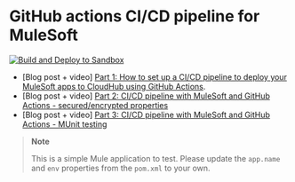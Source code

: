 # GitHub actions CI/CD pipeline for MuleSoft

[![Build and Deploy to Sandbox](https://github.com/alexandramartinez/github-actions/actions/workflows/build.yml/badge.svg)](https://github.com/alexandramartinez/github-actions/actions/workflows/build.yml)

- [Blog post + video] [Part 1: How to set up a CI/CD pipeline to deploy your MuleSoft apps to CloudHub using GitHub Actions](https://www.prostdev.com/post/how-to-set-up-a-ci-cd-pipeline-to-deploy-your-mulesoft-apps-to-cloudhub-using-github-actions).
- [Blog post + video] [Part 2: CI/CD pipeline with MuleSoft and GitHub Actions - secured/encrypted properties](https://www.prostdev.com/post/part-2-ci-cd-pipeline-with-mulesoft-and-github-actions-secured-encrypted-properties)
- [Blog post + video] [Part 3: CI/CD pipeline with MuleSoft and GitHub Actions - MUnit testing](https://www.prostdev.com/post/part-3-ci-cd-pipeline-with-mulesoft-and-github-actions-munit-testing)

> **Note**
> 
> This is a simple Mule application to test. Please update the `app.name` and `env` properties from the `pom.xml` to your own.
